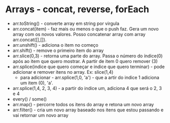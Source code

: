 # Arrays - concat, reverse, forEach

* arr.toString() - converte array em string por virgula
* arr.concat(item) - faz mais ou menos o que o push faz. Gera um novo array com os novos valores.
Posso concatenar array com array arr.concat([],[]).
* arr.unshift() - adiciona o item no começo
* arr.shift() - remove o primeiro item do array
* arr.slice(0,3) - retorna uma parte do array. 
Passa o número do índice(0) após ao item que quero mostrar. A partir de item 0 quero remover (3)
* arr.splice(indice que quero começar e indice que quero terminar) - pode adicionar e remover itens no array. Ex: slice(1,4)
  - para adicionar - arr.splice(1,0, 'a') - que a artir do indice 1 adiciona um item (0), 'a'.
* arr.splice(1,4, 2, 3, 4) - a partir do indice um, adiciona 4 que será o 2, 3 e 4
* every() / some()
* arr.map() - percorre todos os itens do array e retona um novo array
* arr.filter() - cria um novo array baseado nos itens que estou passando e vai retornar um novo array
